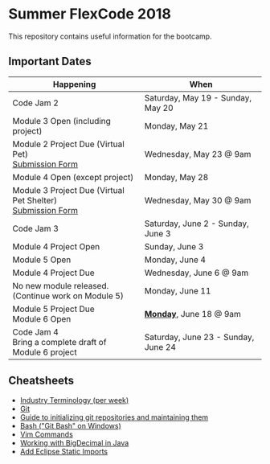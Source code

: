 # Summer FlexCode 2018

This repository contains useful information for the bootcamp.

## Important Dates

|Happening|When|
|---|---|
|Code Jam 2|Saturday, May 19 - Sunday, May 20|
|Module 3 Open (including project)|Monday, May 21|
|Module 2 Project Due (Virtual Pet)<br>[Submission Form](https://docs.google.com/forms/d/e/1FAIpQLSdcNmyNryIyyXijKZtkIxR4lBQFtkqcTgyxSSMefxMw4JSU6g/viewform)|Wednesday, May 23 @ 9am|
|Module 4 Open (except project)|Monday, May 28|
|Module 3 Project Due (Virtual Pet Shelter)<br>[Submission Form](https://docs.google.com/forms/d/e/1FAIpQLScPSpd46Uqoq15S8__fZLX-ZYCh2pIOFeGD_IItTkcQvNAPtA/viewform)|Wednesday, May 30 @ 9am|
|Code Jam 3|Saturday, June 2 - Sunday, June 3|
|Module 4 Project Open|Sunday, June 3|
|Module 5 Open|Monday, June 4|
|Module 4 Project Due|Wednesday, June 6 @ 9am|
|No new module released.<br>(Continue work on Module 5)|Monday, June 11|
|Module 5 Project Due<br>Module 6 Open|<u>**Monday**</u>, June 18 @ 9am|
|Code Jam 4<br>Bring a complete draft of Module 6 project|Saturday, June 23 - Sunday, June 24|


## Cheatsheets
* [Industry Terminology (per week)](https://wecancodeit.github.io/java-resources/industry-terminology/)
* [Git](./cheatsheets/git.md)
* [Guide to initializing git repositories and maintaining them](https://wecancodeit.github.io/java-resources/git/managing-your-repo/)
* [Bash ("Git Bash" on Windows)](https://wecancodeit.github.io/java-resources/bash/)
* [Vim Commands](http://www.codeasite.com/index.php/linux-a-apache/96-vi-editor-commands)
* [Working with BigDecimal in Java](https://www.javaworld.com/article/2075315/core-java/make-cents-with-bigdecimal.html)
* [Add Eclipse Static Imports](./cheatsheets/eclipse-static-imports.md)
